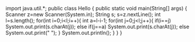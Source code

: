 import java.util.*;
public class Hello {
    public static void main(String[] args) {
	Scanner z=new Scanner(System.in);
	String s;
	s=z.nextLine();
	int l=s.length();
	for(int i=0;i<l;i++){
	    int a=l-i-1;
	    for(int j=0;j<l;j++){
	        if(i==j)
	            System.out.print(s.charAt(j));
	        else if(j==a)
	            System.out.print(s.charAt(j));
	        else
	            System.out.print(" ");
	    }
	    System.out.println();
	}
	}
}
